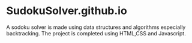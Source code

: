 # SudokuSolver.github.io

A sodoku solver is made using data structures and algorithms especially backtracking. 
The project is completed using HTML,CSS and Javascript.
